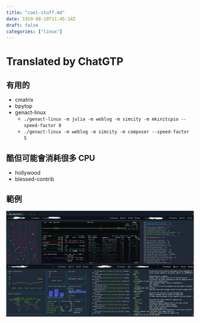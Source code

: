 ```yaml
---
title: "cool-stuff.md"
date: 1919-08-10T11:45:14Z
draft: false
categories: ["linux"]
---
```




# Translated by ChatGTP

## 有用的

* cmatrix
* bpytop
* genact-linux
  * `./genact-linux -m julia -m weblog -m simcity -m mkinitcpio --speed-factor 8`
  * `./genact-linux -m weblog -m simcity -m composer --speed-factor 5`

## 酷但可能會消耗很多 CPU

* hollywood
* blessed-contrib


## 範例

![cool-stuff（酷東西）](imgs/cool-stuff.png)